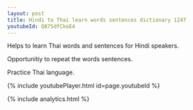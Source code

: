 ```yaml
---
layout: post
title: Hindi to Thai learn words sentences dictionary 1247 
youtubeId: Q87SdfCkoE4
---
```

 
 
Helps to learn Thai words and sentences for Hindi speakers.

Opportunitiy to repeat the words sentences. 

Practice Thai language. 
 
{% include youtubePlayer.html id=page.youtubeId %}
 
 
{% include analytics.html %}